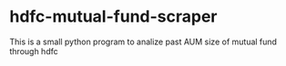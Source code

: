 # hdfc-mutual-fund-scraper
This is a small python program to analize past AUM size of mutual fund through hdfc 
